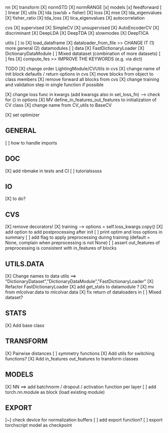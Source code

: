 nn
    [X] transform
        [X] normSTD
        [X] normRANGE
    [x] models 
        [x] feedforward
        [ ] linear
    [X] utils
        [X] lda (sw/sb + fisher)
    [X] loss
        [X] mse 
        [X] lda_eigenvalues
        [X] fisher_ratio
        [X] tda_loss
        [X] tica_eigenvalues
        [X] autocorrelation

cvs
    [X] supervised
        [X] SimpleCV
    [X] unsupervised
        [X] AutoEncoderCV
    [X] discriminant
        [X] DeepLDA 
        [X] DeepTDA
    [X] slowmodes
        [X] DeepTICA

utils 
    [ ] io
        [X] load_dataframe
        [X] dataloader_from_file >> CHANGE IT (1) more general (2) datamodules
    [ ] data
        [X] FastDictionaryLoader
        [X] DictionaryDataModule
        [ ] Mixed datataset (combination of more datasets)
    [ ] fes
        [X] compute_fes >> IMPROVE THE KEYWORDS (e.g. via dict)

TODO
[X] change order LightingModule/CVUtils in cvs
[X] change name of init block defautls / return options in cvs
[X] move blocks from object to class members 
[X] remove forward all blocks from cvs
[X] change training and validation step in single function if possible

[X] change loss func in kwargs (add kwarsgs also in set_loss_fn) --> check for {} in options
[X] MV define_in_features_out_features to initialization of CV class
[X] change name from CV_utils to BaseCV

[X] set optimizer

## GENERAL

[ ] how to handle imports 

## DOC

[X] add nbmake in tests and CI
[ ] tutorialsssss

## IO

[X] to do? 

## CVS

[X] remove decorators! 
[X] training --> options = self.loss_kwargs.copy()
[X] add option to add postprocessing after init
[ ] print optim and loss options in summary
[ ] add flag to apply preprocessing during training (default = None, complain when preprocessing is not None)
[ ] assert out_features of preprocessing is consistent with in_features of blocks

## UTILS.DATA

[X] Change names to data utils ==> "DictionaryDataset","DictionaryDataModule","FastDictionaryLoader"
[X] Refactor FastDictionaryLoader
[X] add get_stats to datamodule ?
[X] mv from mlcolvar.data to mlcolvar.data
[X] fix return of dataloaders in 
[ ] Mixed dataset?

## STATS

[X] Add base class

## TRANSFORM 

[X] Pairwise distances
[ ] symmetry functions
[X] Add utils for switching functions? 
[X] Add in_features out_features to transform classes

## MODELS

[X] NN ==> add batchnorm / dropout / activation function  per layer
[ ] add torch.nn.module as block (load existing module)  

## EXPORT

[~] check device for normalization buffers 
[ ] add export function?
[ ] export torchscript model as checkpoint



